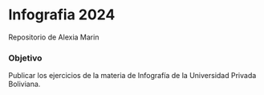 # Infografia 2024
Repositorio de Alexia Marin
### Objetivo
Publicar los ejercicios de la materia de Infografía de la Universidad Privada Boliviana.
